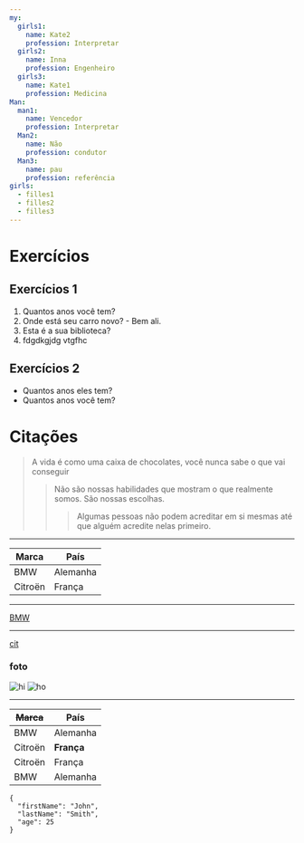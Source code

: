 ```yaml
---
my:
  girls1:
    name: Kate2
    profession: Interpretar
  girls2:
    name: Inna
    profession: Engenheiro
  girls3:
    name: Kate1
    profession: Medicina
Man:
  man1:
    name: Vencedor
    profession: Interpretar
  Man2:
    name: Não
    profession: condutor
  Man3:
    name: pau
    profession: referência
girls:
  - filles1
  - filles2
  - filles3
---
```


# Exercícios

## Exercícios 1

1. Quantos anos você tem?
2. Onde está seu carro novo? - Bem ali.
3. Esta é a sua biblioteca?
4. fdgdkgjdg vtgfhc

## Exercícios 2

- Quantos anos eles tem?
- Quantos anos você tem?

# Citações

> A vida é como uma caixa de chocolates, você nunca sabe o que vai conseguir
>
> > Não são nossas habilidades que mostram o que realmente somos. São nossas escolhas.
> >
> > > Algumas pessoas não podem acreditar em si mesmas até que alguém acredite nelas primeiro.

---

Marca | País
--- | ---
BMW | Alemanha
Citroën | França

---

[BMW](https://autoidea.by/)

---

[cit](https://www.citroen.by/)

### foto

![hi](https://drive.google.com/file/d/1DOGDrudAldfgJeLKgOGoblgRM0CcIjv_/view?usp=sharing "esta é a dica de ferramenta") ![ho](https://drive.google.com/file/d/192JoAyqDkddY_35FYzuDgaItdI2U_6gm/view?usp=sharing)

---

~~Marca~~ | País
--- | ---
BMW | Alemanha
Citroën | **França**
Citroën | França
BMW | Alemanha

```
{
  "firstName": "John",
  "lastName": "Smith",
  "age": 25
}
```
